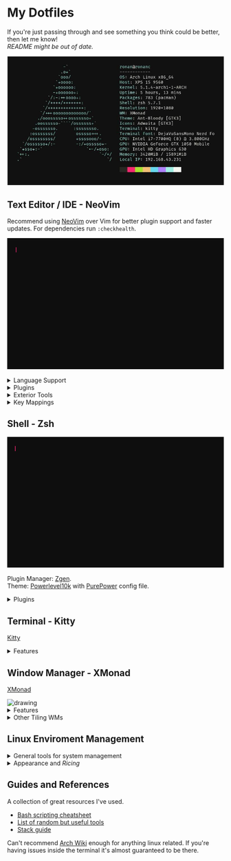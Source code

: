 # My Dotfiles


If you're just passing through and see something you think could be better, then let me know!\
_README might be out of date._

![](.resources/neofetch.jpg)

## Text Editor / IDE - NeoVim

Recommend using [NeoVim](https://neovim.io/) over Vim for better plugin support and faster updates.
For dependencies run `:checkhealth`.

![](.resources/output.gif)

<details><summary>Language Support</summary>
<p>

 - Haskell\*
 - Python
 - JavaScript/TypeScript
 - C/C++\*
 - Java
 - Docker
 - HTML/CSS
 - YAML/JSON
 - LaTex/Markdown

\*_Requires manual install. See language servers below._

</p>
</details>

<details><summary>Plugins</summary>
<p>

Most plugins are loaded after entering insert mode so that startup time is ~100ms

**General**

  - [dein.vim](https://github.com/Shougo/dein.vim)
        Plugin manager for vim which allows for lazy loading.
  - [coc.nvim](https://github.com/neoclide/coc.nvim/)
        Fast and powerful language server client.
  - [git-messenger.vim](https://github.com/rhysd/git-messenger.vim)
        Provides descriptive git history for any line in a file.
  - [NERDCommenter](https://github.com/scrooloose/nerdcommenter)
        Multi-lingual commenting plugin.
  - [FZF](https://github.com/junegunn/fzf.vim)
        Fuzzy file finding to open files from child directories.
  - [vim-sandwich](https://github.com/machakann/vim-sandwich)
        Allows for surrounding text objects with any character.
  - [vim-gitgutter](https://github.com/airblade/vim-gitgutter)
        Shows git status for  each line in gutter (Left side of buffer).
  - [lightline](https://github.com/itchyny/lightline.vim)
        Prettier statusbar.
  - [vim-fugitive](https://github.com/tpope/vim-fugitive)
        Better git integration.
  - [NERDTree](https://github.com/scrooloose/nerdtree)
        Nice directory tree. Recommend using FZF over this generally.

**Haskell Specific**:

  - [haskell-vim](https://github.com/neovimhaskell/haskell-vim)
        Better haskell syntax highlighting.

**Typescript Specific**

  - [typescript-vim](https://github.com/leafgarland/typescript-vim)
        Better typescript syntax highlighting.

**Markdown and LaTex Specific**

  - [vim-easy-align](https://github.com/junegunn/vim-easy-align)
        Auto align markdown tables
  - [vimtex](https://github.com/lervag/vimtex)
        Integrated latex compiler, viewer and other features
  - [Thesauras Query](https://github.com/Ron89/thesaurus_query.vim)
        Built in thesauras
  - [vim-grammarous](https://github.com/rhysd/vim-grammarous)
        Grammar checking (Requires Java to be installed)

<p>
</details>

<details><summary>Exterior Tools</summary>
<p>

- Fast code searching: [The Silver Searcher](https://github.com/ggreer/the_silver_searcher)
- Language Servers: 
  - [Clangd](https://clang.llvm.org/extra/clangd/)
  - [Haskell IDE Engine](https://github.com/haskell/haskell-ide-engine)

</p>
</details>

<details><summary>Key Mappings</summary>
<p>

#### Langage Server Commands

My leader key is set to default "\\" key.

*Prefix*: `<Leader>l` (Lower case L)

| Suffix           | Command                               |
| :----:           | :-----------------------------------  |
| `d`              | Definition (In vertical split)        |
| `D`              | Definition (In current buffer)        |
| `r`              | Rename                                |
| `f`              | Format Document                       |
| `t`              | Type Definition                       |
| `x`              | References                            |
| `a`              | Code Actions Menu                     |
| `k`              | Hover (Loo**k**up)                    |
| `h`              | Hightlight                            |
| `g`              | Diagnostic Info at Cursor             |
| `i`              | Diagnostic List for Document          |

#### Git Commands

*Prefix*: `<Leader>g`

| Suffix           | Command                               |
| :----:           | :----------------------------         |
| `s`              | Status                                |
| `p`              | Push                                  |
| `d`              | Diff                                  |
| `b`              | Browse (Open repo in browser)         |
| `l`              | Blame                                 |
| `m`              | Messenger *NB Does not use `g` prefix*|

  - *NB* Type "cc" in status window to commit changes.

#### FZF Commands

| Suffix           | Command                               |
| :----------:     | :------------------------------------ |
| `<Leader>f`      | Fuzzy File Finder                     |
| `<Leader>ag`     | Fuzzy File Contents Search (Using Ag) |

#### LaTex Commands

*Prefix*: `<Leader>l`

| Suffix           | Command                               |
| :----:           | :------------------------------------ |
| `l`              | Run compile server for LaTex document |
| `v`              | View compiled document                |

#### Misc:

| Suffix           | Command                               |
| :------:         | :-------------------------------      |
| `<Leader>x`      | Open NERDTree                         |
| `Tab`            | Next Completion                       |
| `Ctrl+(h/j/k/l)` | Switch Window in Direction            |
| `<Leader>st`     | Open thesauras for selected word      |
| `<Leader>sg`     | Run grammarous check                  |
| `<Leader>a`      | Align highlighted markdown table      |

_Arrow keys are disabled in normal mode._

</p>
</details>

## Shell - Zsh

![](.resources/zshdemo.gif)

Plugin Manager: [Zgen](https://github.com/tarjoilija/zgen).\
Theme:          [Powerlevel10k](https://github.com/romkatv/powerlevel10k) with [PurePower](https://github.com/romkatv/dotfiles-public/blob/master/.purepower) config file.

<details><summary>Plugins</summary>
<p>

  - [zsh-completions](https://github.com/zsh-users/zsh-completions)
  - [zsh-autosuggestions](https://github.com/zsh-users/zsh-autosuggestions)
  - [zsh-syntax-highlighting](https://github.com/zsh-users/zsh-syntax-highlighting)
  - [autojump](https://github.com/wting/autojump)

</p>
</details>

## Terminal - Kitty 

[Kitty](https://sw.kovidgoyal.net/kitty/)

<details><summary>Features</summary>
<p>

Kitty is highly powerful out of the box. I can't list all of the features these are just some of my favourites.

  - Uses GPU for lower CPU load
  - Buttery smooth performance
  - Support for images
  - Unicode support (even with shortcut to input)
  - Font ligature support (Very nice with Haskell)
  - Works with pywal
  - Keyboard oriented
  - Tab and window support - Replaces Tmux 

</p>
</details>

## Window Manager - XMonad


[XMonad](https://xmonad.org/)

<img src=".resources/xmonad.png" alt="drawing" width="780"/>

<details><summary>Features</summary>
<p>

 - Tiling Window Manager
 - Written and configured in Haskell
 - Powerful/Flexible
 - Lightweight

</p>
</details>

<details><summary>Other Tiling WMs</summary>
<p>

XMonad requires GHC which is large so if you're not writing Haskell anyway maybe check out these

 - [i3](https://i3wm.org/https://i3wm.org/)
 - [awesome](https://awesomewm.org/)

</p>
</details>

## Linux Enviroment Management

<details><summary>General tools for system management</summary>
<p>

The ones listed here are the ones I am currently using.

- Dotfiles Management: [YADM](https://yadm.io/)
- Backlight Control: [light](https://github.com/haikarainen/light)
- Bluetooth Control: [Blueman](https://wiki.archlinux.org/index.php/Blueman#Usage)
- Window Switcher and App Launcher: [rofi](https://github.com/DaveDavenport/rofi)
- Status Bar and System Tray: [polybar](https://archives.haskell.org/projects.haskell.org/xmobar/)
- Temperature Monitoring: [lm-sensors](https://github.com/lm-sensors/lm-sensors)
- Screen Compositor: [compton](https://github.com/chjj/compton)
- Terminal file browser: [vifm](https://vifm.info/)

</p>
</details>

<details><summary>Appearance and <i>Ricing</i></summary>
<p>
 
- Wallpaper Setter & Colorscheme Generator: [pywal](https://github.com/dylanaraps/pywal)
- GTK Themesetter: [lxappearance](http://www.linuxfromscratch.org/blfs/view/svn/lxde/lxappearance.html)
- Terminal Music Visualiser: [CLI Visualiser](https://github.com/dpayne/cli-visualizer)
- Custom Workspace Icons: [Font Awesome](https://fontawesome.com)
- GTK Theme: [Ant-Bloody](https://github.com/EliverLara/Ant-Bloody)

</p>
</details>

## Guides and References

A collection of great resources I've used.

- [Bash scripting cheatsheet](https://devhints.io/bash)
- [List of random but useful tools](https://kkovacs.eu/cool-but-obscure-unix-tools)
- [Stack guide](https://guide.aelve.com/haskell/stack-cookbook-ai0adh03)

Can't recommend [Arch Wiki](https://wiki.archlinux.org/) enough for anything linux related.
If you're having issues inside the terminal it's almost guaranteed to be there.
